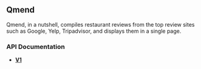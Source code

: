 ## Qmend

Qmend, in a nutshell, compiles restaurant reviews from the top review sites such as Google, Yelp, Tripadvisor, and displays them in a single page.

### API Documentation

- **[V1](https://documenter.getpostman.com/view/960715/VUr1HYcB)**
